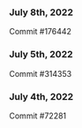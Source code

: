 ### July 8th, 2022

Commit #176442

### July 5th, 2022

Commit #314353


### July 4th, 2022

Commit #72281
